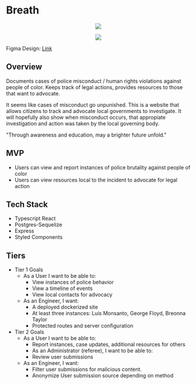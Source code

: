 # Breath

<p align="center">
  <img src="https://i.postimg.cc/NfBjCdH8/mobile-Example.png" />
</p>
<p align="center">
  <img src="https://i.postimg.cc/dtpStxjr/web-Example.png" />
</p>


Figma Design: [Link](https://www.figma.com/file/CfhPAHJywM5J8iAPk4k0ph/wireframe-and-mockup)


## Overview

Documents cases of police misconduct / human rights violations against people of color. Keeps track of legal actions, provides resources to those that want to advocate.

It seems like cases of misconduct go unpunished. This is a website that allows citizens to track and advocate local governments to investigate. It will hopefully also show when misconduct occurs, that appropiate investigation and action was taken by the local governing body.

"Through awareness and education, may a brighter future unfold."

## MVP

* Users can view and report instances of police brutality against people of color
* Users can view resources local to the incident to advocate for legal action

## Tech Stack

* Typescript React
* Postgres-Sequelize
* Express
* Styled Components


## Tiers

* Tier 1 Goals
   * As a User I want to be able to:
      * View instances of police behavior
      * View a timeline of events
      * View local contacts for advocacy
   * As an Engineer, I want:
      * A deployed dockerized site
      * At least three instances: Luis Monsanto, George Floyd, Breonna Taylor
      * Protected routes and server configuration
* Tier 2 Goals
  * As a User I want to be able to:
    * Report instances, case updates, additional resources for others
    * As an Administrator (referee), I want to be able to:
    * Review user submissions
  * As an Engineer, I want:
    * Filter user submissions for malicious content.
    * Anonymize User submission source depending on method
